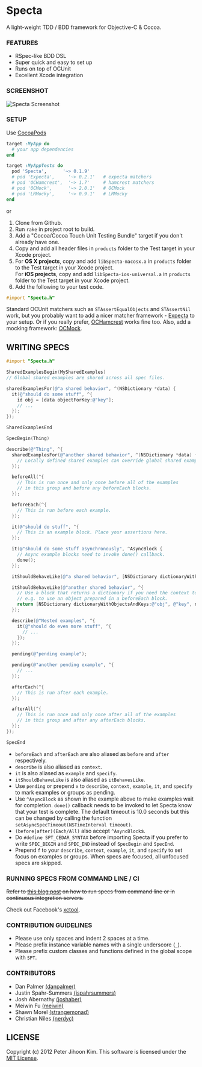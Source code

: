 # Specta

A light-weight TDD / BDD framework for Objective-C & Cocoa.

### FEATURES

* RSpec-like BDD DSL
* Super quick and easy to set up
* Runs on top of OCUnit
* Excellent Xcode integration

### SCREENSHOT

![Specta Screenshot](http://github.com/petejkim/stuff/raw/master/images/specta-screenshot.png)

### SETUP

Use [CocoaPods](http://github.com/CocoaPods/CocoaPods)

```ruby
target :MyApp do
  # your app dependencies
end

target :MyAppTests do
  pod 'Specta',      '~> 0.1.9'
  # pod 'Expecta',     '~> 0.2.1'   # expecta matchers
  # pod 'OCHamcrest',  '~> 1.7'     # hamcrest matchers
  # pod 'OCMock',      '~> 2.0.1'   # OCMock
  # pod 'LRMocky',     '~> 0.9.1'   # LRMocky
end
```

or

1. Clone from Github.
2. Run `rake` in project root to build.
3. Add a "Cocoa/Cocoa Touch Unit Testing Bundle" target if you don't already have one.
4. Copy and add all header files in `products` folder to the Test target in your Xcode project.
5. For **OS X projects**, copy and add `libSpecta-macosx.a` in `products` folder to the Test target in your Xcode project.  
   For **iOS projects**, copy and add `libSpecta-ios-universal.a` in `products` folder to the Test target in your Xcode project.
6. Add the following to your test code.

```objective-c
#import "Specta.h"
```

Standard OCUnit matchers such as `STAssertEqualObjects` and `STAssertNil` work, but you probably want to add a nicer matcher framework - [Expecta](http://github.com/petejkim/expecta/) to your setup. Or if you really prefer, [OCHamcrest](https://github.com/jonreid/OCHamcrest) works fine too. Also, add a mocking framework: [OCMock](http://ocmock.org/).

## WRITING SPECS

```objective-c
#import "Specta.h"

SharedExamplesBegin(MySharedExamples)
// Global shared examples are shared across all spec files.

sharedExamplesFor(@"a shared behavior", ^(NSDictionary *data) {
  it(@"should do some stuff", ^{
    id obj = [data objectForKey:@"key"];
    // ...
  });
});

SharedExamplesEnd

SpecBegin(Thing)

describe(@"Thing", ^{
  sharedExamplesFor(@"another shared behavior", ^(NSDictionary *data) {
    // Locally defined shared examples can override global shared examples within its scope.
  });

  beforeAll(^{
    // This is run once and only once before all of the examples
    // in this group and before any beforeEach blocks.
  });

  beforeEach(^{
    // This is run before each example.
  });

  it(@"should do stuff", ^{
    // This is an example block. Place your assertions here.
  });

  it(@"should do some stuff asynchronously", ^AsyncBlock {
    // Async example blocks need to invoke done() callback.
    done();
  });

  itShouldBehaveLike(@"a shared behavior", [NSDictionary dictionaryWithObjectsAndKeys:@"obj", @"key", nil]);

  itShouldBehaveLike(@"another shared behavior", ^{
    // Use a block that returns a dictionary if you need the context to be evaluated lazily,
    // e.g. to use an object prepared in a beforeEach block.
    return [NSDictionary dictionaryWithObjectsAndKeys:@"obj", @"key", nil];
  });

  describe(@"Nested examples", ^{
    it(@"should do even more stuff", ^{
      // ...
    });
  });

  pending(@"pending example");

  pending(@"another pending example", ^{
    // ...
  });

  afterEach(^{
    // This is run after each example.
  });

  afterAll(^{
    // This is run once and only once after all of the examples
    // in this group and after any afterEach blocks.
  });
});

SpecEnd
```

* `beforeEach` and `afterEach` are also aliased as `before` and `after` respectively.
* `describe` is also aliased as `context`.
* `it` is also aliased as `example` and `specify`.
* `itShouldBehaveLike` is also aliased as `itBehavesLike`.
* Use `pending` or prepend `x` to `describe`, `context`, `example`, `it`, and `specify` to mark examples or groups as pending.
* Use `^AsyncBlock` as shown in the example above to make examples wait for completion. `done()` callback needs to be invoked to let Specta know that your test is complete. The default timeout is 10.0 seconds but this can be changed by calling the function `setAsyncSpecTimeout(NSTimeInterval timeout)`.
* `(before|after)(Each/All)` also accept `^AsyncBlock`s.
* Do `#define SPT_CEDAR_SYNTAX` before importing Specta if you prefer to write `SPEC_BEGIN` and `SPEC_END` instead of `SpecBegin` and `SpecEnd`.
* Prepend `f` to your `describe`, `context`, `example`, `it`, and `specify` to set focus on examples or groups. When specs are focused, all unfocused specs are skipped.

### RUNNING SPECS FROM COMMAND LINE / CI

~~Refer to
[this blog post](http://www.raingrove.com/2012/03/28/running-ocunit-and-specta-tests-from-command-line.html)
on how to run specs from command line or in continuous integration
servers.~~

Check out Facebook's [xctool](https://github.com/facebook/xctool).

### CONTRIBUTION GUIDELINES

* Please use only spaces and indent 2 spaces at a time.
* Please prefix instance variable names with a single underscore (`_`).
* Please prefix custom classes and functions defined in the global scope with `SPT`.

### CONTRIBUTORS

* Dan Palmer [(danpalmer)](https://github.com/danpalmer)
* Justin Spahr-Summers [(jspahrsummers)](https://github.com/jspahrsummers)
* Josh Abernathy [(joshaber)](https://github.com/joshaber)
* Meiwin Fu [(meiwin)](https://github.com/meiwin)
* Shawn Morel [(strangemonad)](https://github.com/strangemonad)
* Christian Niles [(nerdyc)](https://github.com/nerdyc)

## LICENSE

Copyright (c) 2012 Peter Jihoon Kim. This software is licensed under the [MIT License](http://github.com/petejkim/specta/raw/master/LICENSE).


